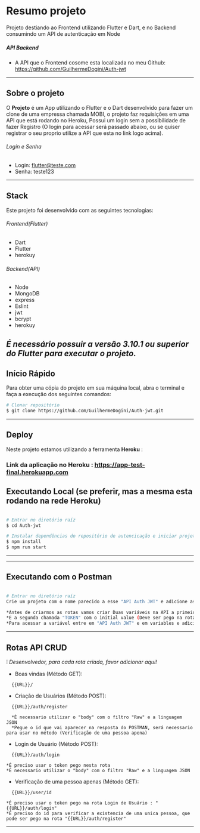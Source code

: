 # Resumo projeto

Projeto destiando ao Frontend utilizando Flutter e Dart, e no Backend consumindo um API de autenticação em Node

##### API Backend
- A API que o Frontend cosome esta localizada no meu Github: https://github.com/GuilhermeDogini/Auth-jwt
---

## Sobre o projeto

O **Projeto** é um App utilizando o Flutter e o Dart desenvolvido para fazer um clone de uma empressa chamada MOBI, o projeto faz requisições em uma API que está rodando no Heroku, Possui um login sem a possibilidade de fazer Registro (O login para acessar será passado abaixo, ou se quiser registrar o seu proprio utilize a API que esta no link logo acima).

###### Login e Senha 

- Login: flutter@teste.com
- Senha: teste123
---

## Stack

Este projeto foi desenvolvido com as seguintes tecnologias:

###### Frontend(Flutter)
  - Dart
  - Flutter
  - herokuy

###### Backend(API)
  - Node
  - MongoDB
  - express
  - Eslint
  - jwt
  - bcrypt
  - herokuy
  
*É necessário possuir a versão 3.10.1 ou superior do Flutter para executar o projeto.*
---

## Início Rápido

Para obter uma cópia do projeto em sua máquina local, abra o terminal e faça a execução dos seguintes comandos:

```bash
# Clonar repositório
$ git clone https://github.com/GuilhermeDogini/Auth-jwt.git
```
---

## Deploy

Neste projeto estamos utilizando a ferramenta **Heroku** :
### Link da aplicação no Heroku : https://app-test-final.herokuapp.com


## Executando Local (se preferir, mas a mesma esta rodando na rede Heroku)

```bash

# Entrar no diretório raíz
$ cd Auth-jwt

# Instalar dependências do repositório de autencicação e iniciar projeto
$ npm install
$ npm run start

```
---


---

## Executando com o Postman

```bash

# Entrar no diretório raíz
Crie um projeto com o nome parecido a esse "API Auth JWT" e adicione as rotas a baixo

*Antes de criarmos as rotas vamos criar Duas variáveis na API a primeira chamada "URL" com o initial value "http://localhost:4001" e o current value "http://localhost:4001"
*E a segunda chamada "TOKEN" com o initial value (Deve ser pego na rota "{{URL}}/auth/login" via POSTMAN) e o current value (Deve ser pego na rota "{{URL}}/auth/login" via POSTMAN)
*Para acessar a variável entre em "API Auth JWT" e em variables e adicione suas variaveis lá 
```
---


## Rotas API CRUD

:grey_exclamation: *Desenvolvedor, para cada rota criada, favor adicionar aqui!*

- Boas vindas (Método GET):
```
  {{URL}}/

```
- Criação de Usuários (Método POST):
```
  {{URL}}/auth/register
  
  *É necessario utilizar o "body" com o filtro "Raw" e a linguagem JSON
  *Pegue o id que vai aparecer na resposta do POSTMAN, será necessario para usar no método (Verificação de uma pessoa apena)

```

- Login de Usuário (Método POST):
```
  {{URL}}/auth/login

*É preciso usar o token pego nesta rota
*É necessario utilizar o "body" com o filtro "Raw" e a linguagem JSON

```

- Verificação de uma pessoa apenas (Método GET):
```
  {{URL}}/user/id

*É preciso usar o token pego na rota Login de Usuário : "{{URL}}/auth/login"
*É preciso do id para verificar a existencia de uma unica pessoa, que pode ser pego na rota "{{URL}}/auth/register"

```


---











